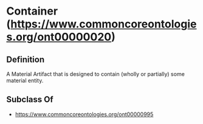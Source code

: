 # Container (https://www.commoncoreontologies.org/ont00000020)

## Definition
A Material Artifact that is designed to contain (wholly or partially) some material entity.

## Subclass Of
- https://www.commoncoreontologies.org/ont00000995

